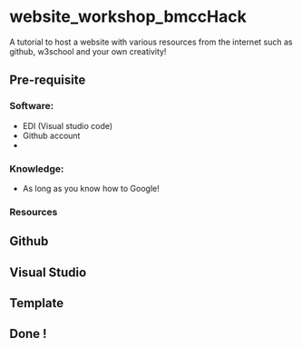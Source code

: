 # website_workshop_bmccHack
A tutorial to host a website with various resources from the internet such as github, w3school and your own creativity! 

## Pre-requisite 

###  Software:
-    EDI (Visual studio code) 
-    Github account 
-   

###  Knowledge:
-   As long as you know how to Google!

### Resources 
    
## Github

## Visual Studio 

## Template 

## Done ! 
